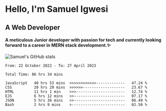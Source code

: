 # Hello, I'm Samuel Igwesi
## A Web Developer

#### A meticulous Junior developer with passion for tech and currently looking forward to a career in MERN stack development.:sparkles:


![Samuel's GitHub stats](https://github-readme-stats.vercel.app/api?username=SamuelIgwesi&show_icons=true&theme=radical)

<!--START_SECTION:waka-->

```text
From: 22 October 2022 - To: 27 April 2023

Total Time: 86 hrs 34 mins

JavaScript   40 hrs 53 mins  >>>>>>>>>>>>-------------   47.24 %
CSS          20 hrs 29 mins  >>>>>>-------------------   23.67 %
HTML         11 hrs 1 min    >>>----------------------   12.74 %
EJS          6 hrs 12 mins   >>-----------------------   07.17 %
JSON         5 hrs 36 mins   >>-----------------------   06.49 %
Bash         2 hrs 9 mins    >------------------------   02.50 %
```

<!--END_SECTION:waka-->
